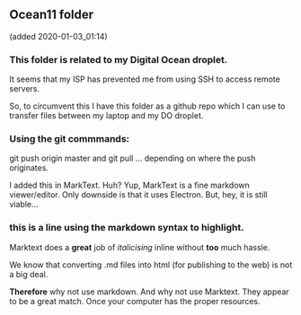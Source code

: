 ## Ocean11 folder

(added 2020-01-03_01:14)

### This folder is related to my Digital Ocean droplet.

It seems that my ISP has prevented me from using SSH to access remote servers.

So, to circumvent this I have this folder as a github repo which I can use to transfer files between my laptop and my DO droplet.

### Using the git commmands:

git push origin master
and
git pull
... depending on where the push originates.

I added this in MarkText. Huh?
Yup, MarkText is a fine markdown viewer/editor. Only downside is that it uses Electron. But, hey, it is still viable...



### this is a line using the markdown syntax to highlight.

Marktext does a __great__ job of _italicising_ inline without **too** much hassle.

We know that converting .md files into html (for publishing to the web) is not a big deal.

__Therefore__ why not use markdown. And why not use Marktext. They appear to be a great match. Once your computer has the proper resources.




